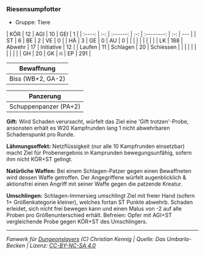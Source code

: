 ### Riesensumpfotter

- Gruppe: Tiere

|  KÖR   | 12  |   AGI    | 10  |    GEI     |  1  |
| :----: | :-: | :------: | :-: | :--------: | :-: | --- |
|   ST   |  6  |    BE    |  2  |     VE     |  0  |
|   HÄ   |  3  |    GE    |  0  |     AU     |  0  |
|        |     |          |     |            |     |     |
|   LK   | 188 |  Abwehr  | 17  | Initiative | 12  |
| Laufen | 11  | Schlagen | 20  | Schiessen  |     |
|        |     |          |     |            |     |     |
|   GH   | 20  |    GK    | ri  |     EP     | 291 |

|    Bewaffnung     |
| :---------------: |
| Biss (WB+2, GA-2) |

|       Panzerung       |
| :-------------------: |
| Schuppenpanzer (PA+2) |

**Gift:** Wird Schaden verursacht, würfelt das Ziel eine 'Gift trotzen'-Probe, ansonsten erhält es W20 Kampfrunden lang 1 nicht abwehrbaren Schadenspunkt pro Runde.

**Lähmungseffekt:** Netzflüssigkeit (nur alle 10 Kampfrunden einsetzbar) macht Ziel für Probenergebnis in Kamprunden bewegungsunfähig, sofern ihm nicht KÖR+ST gelingt.

**Natürliche Waffen:** Bei einem Schlagen-Patzer gegen einen Bewaffneten wird dessen Waffe getroffen. Der Angegriffene würfelt augenblicklich & aktionsfrei einen Angriff mit seiner Waffe gegen die patzende Kreatur.

**Umschlingen:** Schlagen-Immersieg umschlingt Ziel mit freier Hand (sofern 1+ Größenkategorie kleiner), welches fortan ST Punkte abwehrb. Schaden erleidet, sich nicht frei bewegen kann und einen Malus von -2 auf alle Proben pro Größenunterschied erhält. Befreien: Opfer mit AGI+ST vergleichende Probe gegen KÖR+ST des Umschlingers.

---

_Fanwerk für [Dungeonslayers](https://www.dungeonslayers.net/) (C) Christian Kennig | Quelle: Das Umbarla-Becken | Lizenz: [CC-BY-NC-SA 4.0](https://creativecommons.org/licenses/by-nc-sa/4.0/deed.de)_
